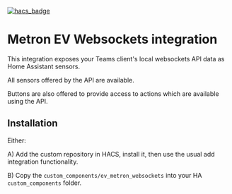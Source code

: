 [![hacs_badge](https://img.shields.io/badge/HACS-Custom-41BDF5.svg?style=for-the-badge)](https://github.com/hacs/integration)


# Metron EV Websockets integration

This integration exposes your Teams client's local websockets API data as Home Assistant sensors.

All sensors offered by the API are available.

Buttons are also offered to provide access to actions which are available using the API.

## Installation

Either:

A) Add the custom repository in HACS, install it, then use the usual add integration functionality.

B) Copy the ``custom_components/ev_metron_websockets`` into your HA ``custom_components`` folder.
